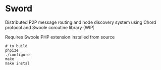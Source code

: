 # Sword
Distributed P2P message routing and node discovery system using Chord protocol and Swoole coroutine library (WIP)

Requires Swoole PHP extension installed from source

```
# to build
phpize
./configure
make
make instal
```

